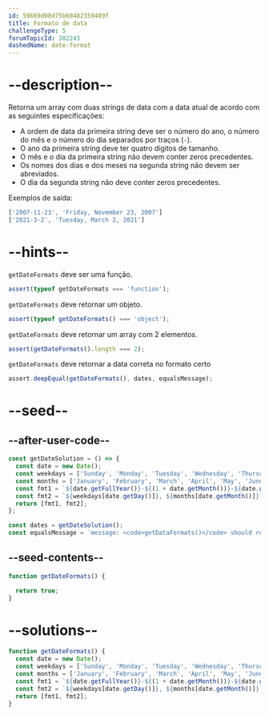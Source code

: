 ```yaml
---
id: 59669d08d75b60482359409f
title: Formato de data
challengeType: 5
forumTopicId: 302243
dashedName: date-format
---
```


# --description--

Retorna um array com duas strings de data com a data atual de acordo com as seguintes especificações:

- A ordem de data da primeira string deve ser o número do ano, o número do mês e o número do dia separados por traços (`-`).
- O ano da primeira string deve ter quatro dígitos de tamanho.
- O mês e o dia da primeira string não devem conter zeros precedentes.
- Os nomes dos dias e dos meses na segunda string não devem ser abreviados.
- O dia da segunda string não deve conter zeros precedentes.

Exemplos de saída:

```js
['2007-11-23', 'Friday, November 23, 2007']
['2021-3-2', 'Tuesday, March 2, 2021']
```

# --hints--

`getDateFormats` deve ser uma função.

```js
assert(typeof getDateFormats === 'function');
```

`getDateFormats` deve retornar um objeto.

```js
assert(typeof getDateFormats() === 'object');
```

`getDateFormats` deve retornar um array com 2 elementos.

```js
assert(getDateFormats().length === 2);
```

`getDateFormats` deve retornar a data correta no formato certo

```js
assert.deepEqual(getDateFormats(), dates, equalsMessage);
```

# --seed--

## --after-user-code--

```js
const getDateSolution = () => {
  const date = new Date();
  const weekdays = ['Sunday', 'Monday', 'Tuesday', 'Wednesday', 'Thursday', 'Friday', 'Saturday'];
  const months = ['January', 'February', 'March', 'April', 'May', 'June', 'July', 'August', 'September', 'October', 'November', 'December'];
  const fmt1 = `${date.getFullYear()}-${(1 + date.getMonth())}-${date.getDate()}`;
  const fmt2 = `${weekdays[date.getDay()]}, ${months[date.getMonth()]} ${date.getDate()}, ${date.getFullYear()}`;
  return [fmt1, fmt2];
};

const dates = getDateSolution();
const equalsMessage = `message: <code>getDataFormats()</code> should return <code>["${dates[0]}", "${dates[1]}"]</code>.`;
```

## --seed-contents--

```js
function getDateFormats() {

  return true;
}
```

# --solutions--

```js
function getDateFormats() {
  const date = new Date();
  const weekdays = ['Sunday', 'Monday', 'Tuesday', 'Wednesday', 'Thursday', 'Friday', 'Saturday'];
  const months = ['January', 'February', 'March', 'April', 'May', 'June', 'July', 'August', 'September', 'October', 'November', 'December'];
  const fmt1 = `${date.getFullYear()}-${(1 + date.getMonth())}-${date.getDate()}`;
  const fmt2 = `${weekdays[date.getDay()]}, ${months[date.getMonth()]} ${date.getDate()}, ${date.getFullYear()}`;
  return [fmt1, fmt2];
}
```

